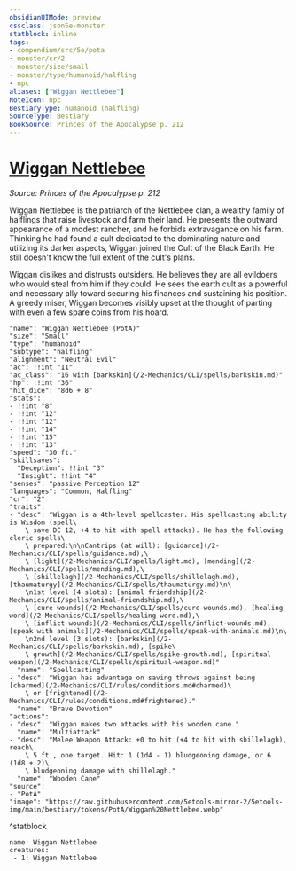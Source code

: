 ```yaml
---
obsidianUIMode: preview
cssclass: json5e-monster
statblock: inline
tags:
- compendium/src/5e/pota
- monster/cr/2
- monster/size/small
- monster/type/humanoid/halfling
- npc
aliases: ["Wiggan Nettlebee"]
NoteIcon: npc
BestiaryType: humanoid (halfling)
SourceType: Bestiary
BookSource: Princes of the Apocalypse p. 212
---
```

# [Wiggan Nettlebee](2-Mechanics/CLI/bestiary/npc/wiggan-nettlebee-pota.md)
*Source: Princes of the Apocalypse p. 212*  

Wiggan Nettlebee is the patriarch of the Nettlebee clan, a wealthy family of halflings that raise livestock and farm their land. He presents the outward appearance of a modest rancher, and he forbids extravagance on his farm. Thinking he had found a cult dedicated to the dominating nature and utilizing its darker aspects, Wiggan joined the Cult of the Black Earth. He still doesn't know the full extent of the cult's plans.

Wiggan dislikes and distrusts outsiders. He believes they are all evildoers who would steal from him if they could. He sees the earth cult as a powerful and necessary ally toward securing his finances and sustaining his position. A greedy miser, Wiggan becomes visibly upset at the thought of parting with even a few spare coins from his hoard.

```statblock
"name": "Wiggan Nettlebee (PotA)"
"size": "Small"
"type": "humanoid"
"subtype": "halfling"
"alignment": "Neutral Evil"
"ac": !!int "11"
"ac_class": "16 with [barkskin](/2-Mechanics/CLI/spells/barkskin.md)"
"hp": !!int "36"
"hit_dice": "8d6 + 8"
"stats":
- !!int "8"
- !!int "12"
- !!int "12"
- !!int "14"
- !!int "15"
- !!int "13"
"speed": "30 ft."
"skillsaves":
  "Deception": !!int "3"
  "Insight": !!int "4"
"senses": "passive Perception 12"
"languages": "Common, Halfling"
"cr": "2"
"traits":
- "desc": "Wiggan is a 4th-level spellcaster. His spellcasting ability is Wisdom (spell\
    \ save DC 12, +4 to hit with spell attacks). He has the following cleric spells\
    \ prepared:\n\nCantrips (at will): [guidance](/2-Mechanics/CLI/spells/guidance.md),\
    \ [light](/2-Mechanics/CLI/spells/light.md), [mending](/2-Mechanics/CLI/spells/mending.md),\
    \ [shillelagh](/2-Mechanics/CLI/spells/shillelagh.md), [thaumaturgy](/2-Mechanics/CLI/spells/thaumaturgy.md)\n\
    \n1st level (4 slots): [animal friendship](/2-Mechanics/CLI/spells/animal-friendship.md),\
    \ [cure wounds](/2-Mechanics/CLI/spells/cure-wounds.md), [healing word](/2-Mechanics/CLI/spells/healing-word.md),\
    \ [inflict wounds](/2-Mechanics/CLI/spells/inflict-wounds.md), [speak with animals](/2-Mechanics/CLI/spells/speak-with-animals.md)\n\
    \n2nd level (3 slots): [barkskin](/2-Mechanics/CLI/spells/barkskin.md), [spike\
    \ growth](/2-Mechanics/CLI/spells/spike-growth.md), [spiritual weapon](/2-Mechanics/CLI/spells/spiritual-weapon.md)"
  "name": "Spellcasting"
- "desc": "Wiggan has advantage on saving throws against being [charmed](/2-Mechanics/CLI/rules/conditions.md#charmed)\
    \ or [frightened](/2-Mechanics/CLI/rules/conditions.md#frightened)."
  "name": "Brave Devotion"
"actions":
- "desc": "Wiggan makes two attacks with his wooden cane."
  "name": "Multiattack"
- "desc": "Melee Weapon Attack: +0 to hit (+4 to hit with shillelagh), reach\
    \ 5 ft., one target. Hit: 1 (1d4 - 1) bludgeoning damage, or 6 (1d8 + 2)\
    \ bludgeoning damage with shillelagh."
  "name": "Wooden Cane"
"source":
- "PotA"
"image": "https://raw.githubusercontent.com/5etools-mirror-2/5etools-img/main/bestiary/tokens/PotA/Wiggan%20Nettlebee.webp"
```
^statblock

```encounter-table
name: Wiggan Nettlebee
creatures:
 - 1: Wiggan Nettlebee
```